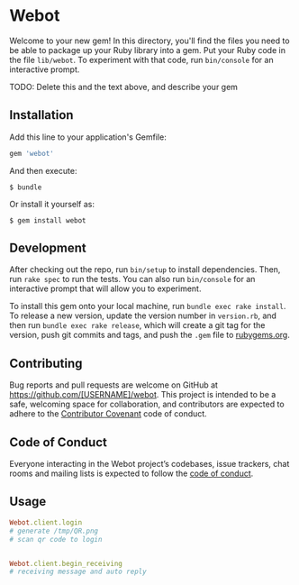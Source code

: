 # Webot

Welcome to your new gem! In this directory, you'll find the files you need to be able to package up your Ruby library into a gem. Put your Ruby code in the file `lib/webot`. To experiment with that code, run `bin/console` for an interactive prompt.

TODO: Delete this and the text above, and describe your gem

## Installation

Add this line to your application's Gemfile:

```ruby
gem 'webot'
```

And then execute:

    $ bundle

Or install it yourself as:

    $ gem install webot


## Development

After checking out the repo, run `bin/setup` to install dependencies. Then, run `rake spec` to run the tests. You can also run `bin/console` for an interactive prompt that will allow you to experiment.

To install this gem onto your local machine, run `bundle exec rake install`. To release a new version, update the version number in `version.rb`, and then run `bundle exec rake release`, which will create a git tag for the version, push git commits and tags, and push the `.gem` file to [rubygems.org](https://rubygems.org).

## Contributing

Bug reports and pull requests are welcome on GitHub at https://github.com/[USERNAME]/webot. This project is intended to be a safe, welcoming space for collaboration, and contributors are expected to adhere to the [Contributor Covenant](http://contributor-covenant.org) code of conduct.

## Code of Conduct

Everyone interacting in the Webot project’s codebases, issue trackers, chat rooms and mailing lists is expected to follow the [code of conduct](https://github.com/[USERNAME]/webot/blob/master/CODE_OF_CONDUCT.md).

## Usage

```ruby
Webot.client.login
# generate /tmp/QR.png
# scan qr code to login


Webot.client.begin_receiving
# receiving message and auto reply
```